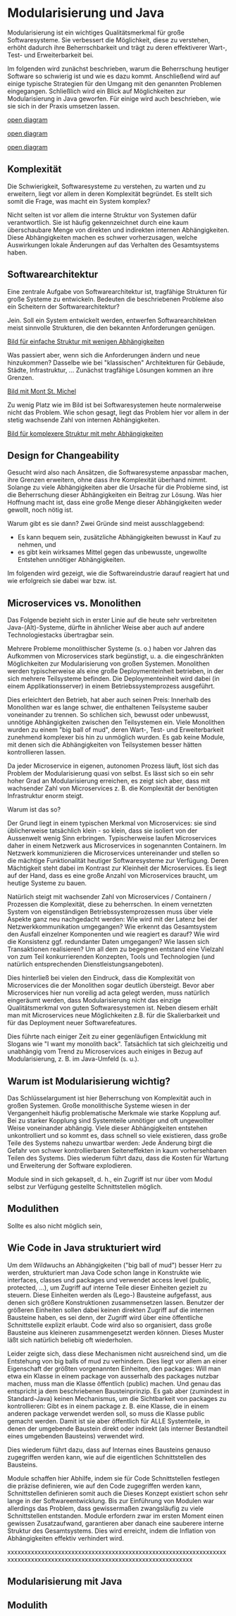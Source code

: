 # Modularisierung und Java

Modularisierung ist ein wichtiges Qualitätsmerkmal für große Softwaresysteme. Sie verbessert die Möglichkeit, diese zu verstehen, erhöht dadurch ihre Beherrschbarkeit und trägt zu deren effektiverer Wart-, Test- und Erweiterbarkeit bei. 

Im folgenden wird zunächst beschrieben, warum die Beherrschung heutiger Software so schwierig ist und wie es dazu kommt. Anschließend wird auf einige typische Strategien für den Umgang mit den genannten Problemen eingegangen. Schließlich wird ein Blick auf Möglichkeiten zur Modularisierung in Java geworfen. Für einige wird auch beschrieben, wie sie sich in der Praxis umsetzen lassen.

[open diagram](test.drawio)

[open diagram](test.svg)

[open diagram](test_mit_include.svg)

## Komplexität

Die Schwierigkeit, Softwaresysteme zu verstehen, zu warten und zu erweitern, liegt vor allem in deren Komplexität begründet. Es stellt sich somit die Frage, was macht ein System komplex?

Nicht selten ist vor allem die interne Struktur von Systemen dafür verantwortlich. Sie ist häufig gekennzeichnet durch eine kaum überschaubare Menge von direkten und indirekten internen Abhängigkeiten. Diese Abhängigkeiten machen es schwer vorherzusagen, welche Auswirkungen lokale Änderungen auf das Verhalten des Gesamtsystems haben.

## Softwarearchitektur

Eine zentrale Aufgabe von Softwarearchitektur ist, tragfähige Strukturen für große Systeme zu entwickeln. Bedeuten die beschriebenen Probleme also ein Scheitern der Softwarearchitektur?

Jein. Soll ein System entwickelt werden, entwerfen Softwarearchitekten meist sinnvolle Strukturen, die den bekannten Anforderungen genügen.

[Bild für einfache Struktur mit wenigen Abhängigkeiten]()

Was passiert aber, wenn sich die Anforderungen ändern und neue hinzukommen? Dasselbe wie bei "klassischen" Architekturen für Gebäude, Städte, Infrastruktur, ... Zunächst tragfähige Lösungen kommen an ihre Grenzen.

[Bild mit Mont St. Michel]()

Zu wenig Platz wie im Bild ist bei Softwaresystemen heute normalerweise nicht das Problem. Wie schon gesagt, liegt das Problem hier vor allem in der stetig wachsende Zahl von internen Abhängigkeiten.

[Bild für komplexere Struktur mit mehr Abhängigkeiten]()

## Design for Changeability

Gesucht wird also nach Ansätzen, die Softwaresysteme anpassbar machen, ihre Grenzen erweitern, ohne dass ihre Komplexität überhand nimmt. Solange zu viele Abhängigkeiten aber die Ursache für die Probleme sind, ist die Beherrschung dieser Abhängigkeiten ein Beitrag zur Lösung. Was hier Hoffnung macht ist, dass eine große Menge dieser Abhängigkeiten weder gewollt, noch nötig ist.

Warum gibt es sie dann? Zwei Gründe sind meist ausschlaggebend:

- Es kann bequem sein, zusätzliche Abhängigkeiten bewusst in Kauf zu nehmen, und
- es gibt kein wirksames Mittel gegen das unbewusste, ungewollte Entstehen unnötiger Abhängigkeiten.

Im folgenden wird gezeigt, wie die Softwareindustrie darauf reagiert hat und wie erfolgreich sie dabei war bzw. ist.

## Microservices vs. Monolithen

Das Folgende bezieht sich in erster Linie auf die heute sehr verbreiteten Java-(Alt)-Systeme, dürfte in ähnlicher Weise aber auch auf andere Technologiestacks übertragbar sein.

Mehrere Probleme monolithischer Systeme (s. o.) haben vor Jahren das Aufkommen von Microservices stark begünstigt, u. a. die eingeschränkten Möglichkeiten zur Modularisierung von großen Systemen. Monolithen werden typischerweise als eine große Deploymenteinheit betrieben, in der sich mehrere Teilsysteme befinden. Die Deploymenteinheit wird dabei (in einem Applikationsserver) in einem Betriebssystemprozess ausgeführt.

Dies erleichtert den Betrieb, hat aber auch seinen Preis: Innerhalb des Monolithen war es lange schwer, die enthaltenen Teilsysteme sauber voneinander zu trennen. So schlichen sich, bewusst oder unbewusst, unnötige Abhängigkeiten zwischen den Teilsystemen ein. Viele Monolithen wurden zu einem "big ball of mud", deren Wart-, Test- und Erweiterbarkeit zunehmend komplexer bis hin zu unmöglich wurden. Es gab keine Module, mit denen sich die Abhängigkeiten von Teilsystemen besser hätten kontrollieren lassen.

Da jeder Microservice in eigenen, autonomen Prozess läuft, löst sich das Problem der Modularisierung quasi von selbst. Es lässt sich so ein sehr hoher Grad an Modularisierung erreichen, es zeigt sich aber, dass mit wachsender Zahl von Microservices z. B. die Komplexität der benötigten Infrastruktur enorm steigt.

Warum ist das so?

Der Grund liegt in einem typischen Merkmal von Microservices: sie sind üblicherweise tatsächlich klein - so klein, dass sie isoliert von der Aussenwelt wenig Sinn erbringen. Typischerweise laufen Microservices daher in einem Netzwerk aus Microservices in sogenannten Containern. Im Netzwerk kommunizieren die Microservices untereinander und stellen so die mächtige Funktionalität heutiger Softwaresysteme zur Verfügung. Deren Mächtigkeit steht dabei im Kontrast zur Kleinheit der Microservices. Es liegt auf der Hand, dass es eine große Anzahl von Microservices braucht, um heutige Systeme zu bauen.

Natürlich steigt mit wachsender Zahl von Microservices / Containern / Prozessen die Komplexität, diese zu beherrschen. In einem vernetzten System von eigenständigen Betriebssystemprozessen muss über viele Aspekte ganz neu nachgedacht werden: Wie wird mit der Latenz bei der Netzwerkkommunikation umgegangen? Wie erkennt das Gesamtsystem den Ausfall einzelner Komponenten und wie reagiert es darauf? Wie wird die Konsistenz ggf. redundanter Daten umgegangen? Wie lassen sich Transaktionen realisieren? Um all dem zu begegnen entstand eine Vielzahl von zum Teil konkurrierenden Konzepten, Tools und Technologien (und natürlich entsprechenden Dienstleistungsangeboten).

Dies hinterließ bei vielen den Eindruck, dass die Komplexität von Microservices die der Monolithen sogar deutlich übersteigt. Bevor aber Microservices hier nun voreilig ad acta gelegt werden, muss natürlich eingeräumt werden, dass Modularisierung nicht das einzige Qualitätsmerkmal von guten Softwaresystemen ist. Neben diesem erhält man mit Microservices neue Möglichkeiten z.B. für die Skalierbarkeit und für das Deployment neuer Softwarefeatures.

Dies führte nach einiger Zeit zu einer gegenläufigen Entwicklung mit Slogans wie "I want my monolith back". Tatsächlich tat sich gleichzeitig und unabhängig vom Trend zu Microservices auch einiges in Bezug auf Modularisierung, z. B. im Java-Umfeld (s. u.).

## Warum ist Modularisierung wichtig?

Das Schlüsselargument ist hier Beherrschung von Komplexität auch in großen Systemen. Große monolithische Systeme wiesen in der Vergangenheit häufig problematische Merkmale wie starke Kopplung auf. Bei zu starker Kopplung sind Systemteile unnötiger und oft ungewollter Weise voneinander abhängig. Viele dieser Abhängigkeiten entstehen unkontrolliert und so kommt es, dass schnell so viele existieren, dass große Teile des Systems nahezu unwartbar werden: Jede Änderung birgt die Gefahr von schwer kontrollierbaren Seiteneffekten in kaum vorhersehbaren Teilen des Systems. Dies wiederum führt dazu, dass die Kosten für Wartung und Erweiterung der Software explodieren.

Module sind in sich gekapselt, d. h., ein Zugriff ist nur über vom Modul selbst zur Verfügung gestellte Schnittstellen möglich.

## Modulithen

Sollte es also nicht möglich sein,

## Wie Code in Java strukturiert wird

Um dem Wildwuchs an Abhängigkeiten ("big ball of mud") besser Herr zu werden, strukturiert man Java Code schon lange in
Konstrukte wie interfaces, classes und packages und verwendet access level (public, protected, ...), um Zugriff auf
interne Teile dieser Einheiten gezielt zu steuern. Diese Einheiten werden als (Lego-) Bausteine aufgefasst, aus denen
sich größere Konstruktionen zusammensetzen lassen. Benutzer der größeren Einheiten sollen dabei keinen direkten Zugriff
auf die internen Bausteine haben, es sei denn, der Zugriff wird über eine öffentliche Schnittstelle explizit erlaubt.
Code wird also so organisiert, dass große Bausteine aus kleineren zusammengesetzt werden können. Dieses Muster läßt sich
natürlich beliebig oft wiederholen.

Leider zeigte sich, dass diese Mechanismen nicht ausreichend sind, um die Entstehung von big balls of mud zu
verhindern. Dies liegt vor allem an einer Eigenschaft der größten vorgenannten Einheiten, den packages: Will man etwa
ein Klasse in einem package von ausserhalb des packages nutzbar machen, muss man die Klasse öffentlich (public) machen.
Und genau das entspricht ja dem beschriebenen Bausteinprinzip. Es gab aber (zumindest in Standard-Java) keinen
Mechanismus, um die Sichtbarkeit von packages zu kontrollieren: Gibt es in einem package z. B. eine Klasse, die in einem
anderen package verwendet werden soll, so muss die Klasse public gemacht werden. Damit ist sie aber öffentlich für ALLE
Systemteile, in denen der umgebende Baustein direkt oder indirekt (als interner Bestandteil eines umgebenden Bausteins)
verwendet wird.

Dies wiederum führt dazu, dass auf Internas eines Bausteins genauso zugegriffen werden kann, wie auf die eigentlichen
Schnittstellen des Bausteins.

Module schaffen hier Abhilfe, indem sie für Code Schnittstellen festlegen die präzise definieren, wie auf den Code
zugegriffen werden kann, Schnittstellen definieren somit auch die Dieses Konzept existiert schon sehr lange in der Softwareentwicklung. Bis zur Einführung von
Modulen war allerdings das Problem, dass gewissermaßen zwangsläufig zu viele Schnittstellen entstanden.
Module erfordern zwar im ersten Moment einen gewissen Zusatzaufwand, garantieren aber danach eine sauberere interne
Struktur des Gesamtsystems. Dies wird erreicht, indem die Inflation von Abhängigkeiten effektiv verhindert wird.

xxxxxxxxxxxxxxxxxxxxxxxxxxxxxxxxxxxxxxxxxxxxxxxxxxxxxxxxxxxxxxxxxxxxxxxxxxxxxxxxxxxxxxxxxxxxxxxxxxxxxxxxxxxxxxxxxxxxxxxx

## Modularisierung mit Java



## Modulith
